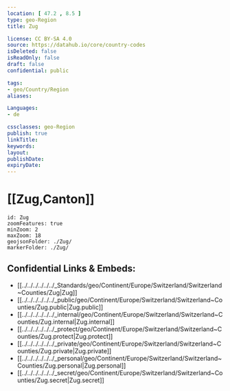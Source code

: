 ```yaml
---
location: [ 47.2 , 8.5 ] 
type: geo-Region
title: Zug

license: CC BY-SA 4.0
source: https://datahub.io/core/country-codes
isDeleted: false
isReadOnly: false
draft: false
confidential: public

tags:
- geo/Country/Region
aliases:

Languages:
- de

cssclasses: geo-Region
publish: true
linkTitle: 
keywords: 
layout: 
publishDate: 
expiryDate: 
---
```


# [[Zug,Canton]]

```leaflet
id: Zug
zoomFeatures: true 
minZoom: 2 
maxZoom: 18
geojsonFolder: ./Zug/
markerFolder: ./Zug/
```


## Confidential Links & Embeds: 
- [[../../../../../../_Standards/geo/Continent/Europe/Switzerland/Switzerland~Counties/Zug|Zug]] 
- [[../../../../../../_public/geo/Continent/Europe/Switzerland/Switzerland~Counties/Zug.public|Zug.public]] 
- [[../../../../../../_internal/geo/Continent/Europe/Switzerland/Switzerland~Counties/Zug.internal|Zug.internal]] 
- [[../../../../../../_protect/geo/Continent/Europe/Switzerland/Switzerland~Counties/Zug.protect|Zug.protect]] 
- [[../../../../../../_private/geo/Continent/Europe/Switzerland/Switzerland~Counties/Zug.private|Zug.private]] 
- [[../../../../../../_personal/geo/Continent/Europe/Switzerland/Switzerland~Counties/Zug.personal|Zug.personal]] 
- [[../../../../../../_secret/geo/Continent/Europe/Switzerland/Switzerland~Counties/Zug.secret|Zug.secret]] 


